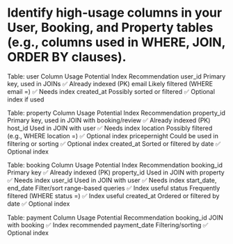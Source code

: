 # Identify high-usage columns in your User, Booking, and Property tables (e.g., columns used in WHERE, JOIN, ORDER BY clauses).

Table: user
Column 	         Usage Potential	              Index Recommendation
user_id	     Primary key, used in JOINs	       ✅ Already indexed (PK)
email	     Likely filtered (WHERE email =)   ✅ Needs index
created_at	  Possibly sorted or filtered	   ✅ Optional index if used


Table: property
Column	         Usage Potential	             Index Recommendation
property_id	Primary key, used in JOIN with booking/review ✅ Already indexed (PK)
host_id	        Used in JOIN with user	               ✅ Needs index
location	Possibly filtered (e.g., WHERE location =) ✅ Optional index
pricepernight	Could be used in filtering or sorting  ✅ Optional index
created_at	       Sorted or filtered by date	       ✅ Optional index


Table: booking
Column	              Usage Potential	            Index Recommendation
booking_id          	Primary key	             ✅ Already indexed (PK)
property_id	       Used in JOIN with property 	 ✅ Needs index
user_id	             Used in JOIN with user	     ✅ Needs index
start_date, end_date Filter/sort range-based queries	✅ Index useful
status	    Frequently filtered (WHERE status =)	    ✅ Index useful
created_at	    Ordered or filtered by date         ✅ Optional index


Table: payment
Column	            Usage Potential	           Recommendation
booking_id	        JOIN with booking	   ✅ Index recommended
payment_date	    Filtering/sorting	   ✅ Optional index



